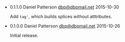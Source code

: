 * 0.1.1.0 Daniel Patterson <dbp@dbpmail.net> 2015-10-30

  Add `tag'`, which builds splices without atttributes.

* 0.1.0.0 Daniel Patterson <dbp@dbpmail.net> 2015-10-26

  Initial release.
